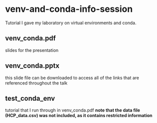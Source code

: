 # venv-and-conda-info-session
Tutorial I gave my laboratory on virtual environments and conda.

## venv_conda.pdf
slides for the presentation

## venv_conda.pptx
this slide file can be downloaded to access all of the links that are referenced throughout the talk
  
## test_conda_env
tutorial that I run through in venv_conda.pdf
**note that the data file (HCP_data.csv) was not included, as it contains restricted information**
